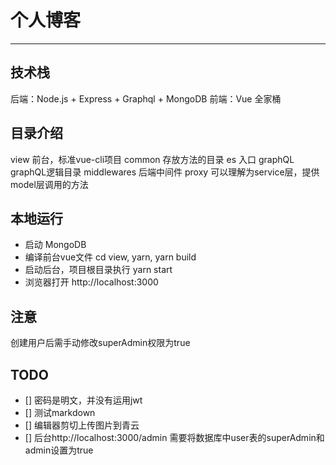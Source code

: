 # 个人博客

------

## 技术栈
后端：Node.js + Express + Graphql + MongoDB
前端：Vue 全家桶

## 目录介绍
view 前台，标准vue-cli项目
common 存放方法的目录
es 入口
graphQL graphQL逻辑目录
middlewares 后端中间件
proxy 可以理解为service层，提供model层调用的方法

## 本地运行
* 启动 MongoDB
* 编译前台vue文件 cd view, yarn, yarn build
* 启动后台，项目根目录执行 yarn start
* 浏览器打开 http://localhost:3000

## 注意
创建用户后需手动修改superAdmin权限为true

## TODO
- [] 密码是明文，并没有运用jwt
- [] 测试markdown
- [] 编辑器剪切上传图片到青云
- [] 后台http://localhost:3000/admin 需要将数据库中user表的superAdmin和admin设置为true



